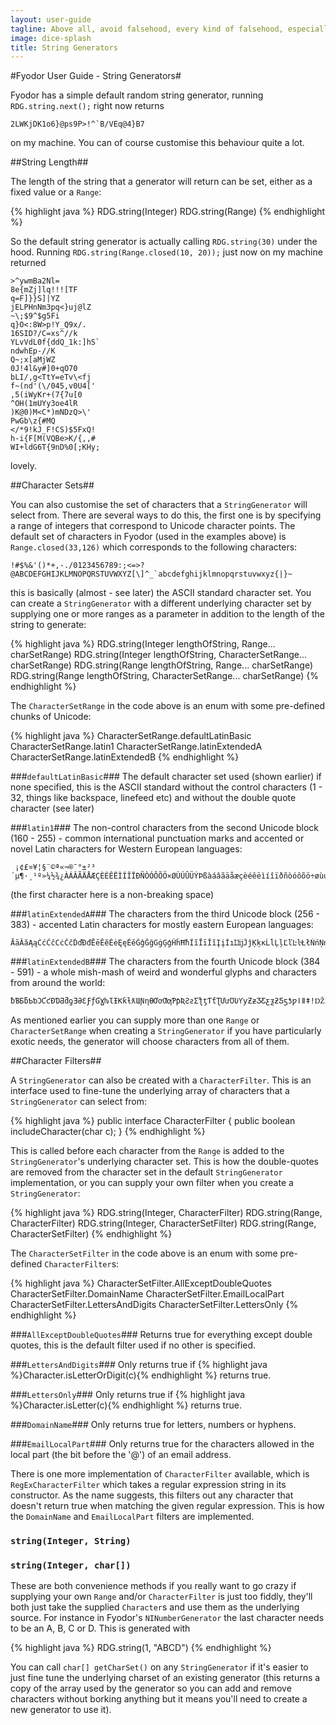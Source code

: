 ```yaml
---
layout: user-guide
tagline: Above all, avoid falsehood, every kind of falsehood, especially falseness to yourself. Watch over your own deceitfulness and look into it every hour, every minute.
image: dice-splash
title: String Generators
---
```


#Fyodor User Guide - String Generators#

Fyodor has a simple default random string generator, 
running `RDG.string.next();` right now returns 
                                                     
```
2LWKjDK1o6}@ps9P>!^`B/VEq@4}B7
```

on my machine. You can of course customise this behaviour quite a lot.

##String Length##

The length of the string that a generator will return can be set, either as a fixed value or a `Range`:

{% highlight java %}
RDG.string(Integer)
RDG.string(Range<Integer>)
{% endhighlight %}

So the default string generator is actually calling `RDG.string(30)` under the hood. Running
 `RDG.string(Range.closed(10, 20));` just now on my machine returned
 
 ```
 >^ywmBa2Nl=
 8e{mZj]lq!!![TF
 q=F]}}S]|YZ
 jELPHnNm3pq<}uj@lZ
 ~\;$9^$g5Fi
 q}O<:8W>p!Y_Q9x/.
 16SID?/C=xs^//k
 YLvVdL0f{ddQ_1k:]hS`
 ndwhEp-//K
 Q~;x[aMjWZ
 0J!4l&y#]0+qO70
 bLI/,g<TtY=eTv\<fj
 f~(nd'(\/045,v0U4['
 ,5(iWyKr+(7{7u[0
 ^OH(1mUYy3oe4lR
 )K@0)M<C*)mNDzQ>\'
 PwGb\z{#MQ
 </*9!kJ_F!CS)$5FxQ!
 h-i{F[M(VQBe>K/{,,#
 WI+ldG6T{9nD%0[;KHy;
```

lovely.

##Character Sets##

You can also customise the set of characters that a `StringGenerator` will select from. There are several ways
to do this, the first one is by specifying a range of integers that correspond to Unicode character points.
The default set of characters in Fyodor (used in the examples above) is `Range.closed(33,126)` which
corresponds to the following characters:

```
!#$%&'()*+,-./0123456789:;<=>?@ABCDEFGHIJKLMNOPQRSTUVWXYZ[\]^_`abcdefghijklmnopqrstuvwxyz{|}~
```

this is basically (almost - see later) the ASCII standard character set. You can create a `StringGenerator`
with a different underlying character set by supplying one or more ranges as a parameter in addition to the length of 
the string to generate:

{% highlight java %}
RDG.string(Integer lengthOfString, Range<Integer>... charSetRange)
RDG.string(Integer lengthOfString, CharacterSetRange... charSetRange)
RDG.string(Range<Integer> lengthOfString, Range<Integer>... charSetRange)
RDG.string(Range<Integer> lengthOfString, CharacterSetRange... charSetRange)
{% endhighlight %}

The `CharacterSetRange` in the code above is an enum with some pre-defined chunks of Unicode:

{% highlight java %}
CharacterSetRange.defaultLatinBasic
CharacterSetRange.latin1
CharacterSetRange.latinExtendedA
CharacterSetRange.latinExtendedB
{% endhighlight %}

###`defaultLatinBasic`###
The default character set used (shown earlier) if none specified, this is the ASCII standard without the control
characters (1 - 32, things like backspace, linefeed etc) and without the double quote character (see later)

###`latin1`###
The non-control characters from the second Unicode block (160 - 255) - common international punctuation
marks and accented or novel Latin characters for Western European languages:

```
 ¡¢£¤¥¦§¨©ª«¬­®¯°±²³´µ¶·¸¹º»¼½¾¿ÀÁÂÃÄÅÆÇÈÉÊËÌÍÎÏÐÑÒÓÔÕÖ×ØÙÚÛÜÝÞßàáâãäåæçèéêëìíîïðñòóôõö÷øùúûüýþÿ
```

(the first character here is a non-breaking space)

###`latinExtendedA`###
The characters from the third Unicode block (256 - 383) - accented Latin characters for mostly 
eastern European languages:

```
ĀāĂăĄąĆćĈĉĊċČčĎďĐđĒēĔĕĖėĘęĚěĜĝĞğĠġĢģĤĥĦħĨĩĪīĬĭĮįİıĲĳĴĵĶķĸĹĺĻļĽľĿŀŁłŃńŅņŇňŉŊŋŌōŎŏŐőŒœŔŕŖŗŘřŚśŜŝŞşŠšŢţŤťŦŧŨũŪūŬŭŮůŰűŲųŴŵŶŷŸŹźŻżŽžſ
```

###`latinExtendedB`###
The characters from the fourth Unicode block (384 - 591) - a whole mish-mash of weird and wonderful
glyphs and characters from around the world:

```
ƀƁƂƃƄƅƆƇƈƉƊƋƌƍƎƏƐƑƒƓƔƕƖƗƘƙƚƛƜƝƞƟƠơƢƣƤƥƦƧƨƩƪƫƬƭƮƯưƱƲƳƴƵƶƷƸƹƺƻƼƽƾƿǀǁǂǃǄǅǆǇǈǉǊǋǌǍǎǏǐǑǒǓǔǕǖǗǘǙǚǛǜǝǞǟǠǡǢǣǤǥǦǧǨǩǪǫǬǭǮǯǰǱǲǳǴǵǶǷǸǹǺǻǼǽǾǿȀȁȂȃȄȅȆȇȈȉȊȋȌȍȎȏȐȑȒȓȔȕȖȗȘșȚțȜȝȞȟȠȡȢȣȤȥȦȧȨȩȪȫȬȭȮȯȰȱȲȳȴȵȶȷȸȹȺȻȼȽȾȿɀɁɂɃɄɅɆɇɈɉɊɋɌɍɎɏ
```

As mentioned earlier you can supply more than one `Range` or `CharacterSetRange` when creating a `StringGenerator`
if you have particularly exotic needs, the generator will choose characters from all of them.

##Character Filters##

A `StringGenerator` can also be created with a `CharacterFilter`.  This is an interface used to fine-tune
the underlying array of characters that a `StringGenerator` can select from:

{% highlight java %}
public interface CharacterFilter {
    public boolean includeCharacter(char c);
}
{% endhighlight %}

This is called before each character from the `Range` is added to the `StringGenerator`'s underlying
character set. This is how the double-quotes are removed from the character set in the default `StringGenerator`
implementation, or you can supply your own filter when you create a `StringGenerator`:
 
{% highlight java %}
RDG.string(Integer, CharacterFilter)
RDG.string(Range<Integer>, CharacterFilter)
RDG.string(Integer, CharacterSetFilter)
RDG.string(Range<Integer>, CharacterSetFilter)
{% endhighlight %}

The `CharacterSetFilter` in the code above is an enum with some pre-defined `CharacterFilter`s:

{% highlight java %}
CharacterSetFilter.AllExceptDoubleQuotes
CharacterSetFilter.DomainName
CharacterSetFilter.EmailLocalPart
CharacterSetFilter.LettersAndDigits
CharacterSetFilter.LettersOnly
{% endhighlight %}

###`AllExceptDoubleQuotes`###
Returns true for everything except double quotes, this is the default filter used if no other is 
specified.

###`LettersAndDigits`###
Only returns true if {% highlight java %}Character.isLetterOrDigit(c){% endhighlight %} returns true.

###`LettersOnly`###
Only returns true if {% highlight java %}Character.isLetter(c){% endhighlight %} returns true.

###`DomainName`###
Only returns true for letters, numbers or hyphens.

###`EmailLocalPart`###
Only returns true for the characters allowed in the local part (the bit before the '@') of an email address.

There is one more implementation of `CharacterFilter` available, which is `RegExCharacterFilter` 
which takes a regular expression string in its constructor. As the name suggests, this filters 
out any character that doesn't return true when matching the given regular expression.
This is how the `DomainName` and `EmailLocalPart` filters are implemented.


### `string(Integer, String)`
### `string(Integer, char[])`

These are both convenience methods if you really want to go crazy if supplying your own 
`Range` and/or `CharacterFilter` is just too fiddly, they'll both just take the 
supplied `Character`s and use them as the underlying source. For instance in Fyodor's `NINumberGenerator`
the last character needs to be an A, B, C or D.  This is generated with 

{% highlight java %}
RDG.string(1, "ABCD")
{% endhighlight %}

You can call `char[] getCharSet()` on any `StringGenerator` if it's easier to just fine tune the 
underlying charset of an existing generator (this returns a copy of the array used by the 
generator so you can add and remove characters without borking anything but it means you'll need 
to create a new generator to use it).